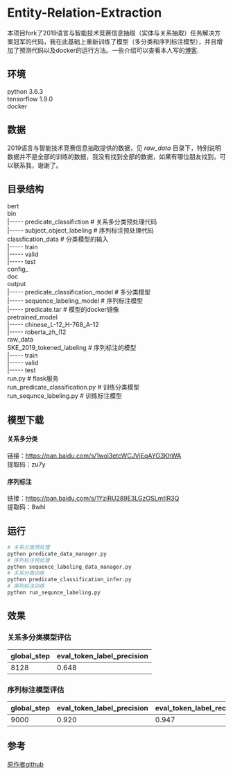 # Entity-Relation-Extraction
本项目fork了2019语言与智能技术竞赛信息抽取（实体与关系抽取）任务解决方案冠军的代码，我在此基础上重新训练了模型（多分类和序列标注模型），并且增加了预测代码以及docker的运行方法。一些介绍可以查看本人写的[博客](https://blog.csdn.net/weixin_40570579/article/details/104900083).

## 环境
python 3.6.3  
tensorflow 1.9.0  
docker  

## 数据
2019语言与智能技术竞赛信息抽取提供的数据，见 *raw_data* 目录下，特别说明数据并不是全部的训练的数据，我没有找到全部的数据，如果有哪位朋友找到，可以联系我，谢谢了。

## 目录结构
bert  
bin  
   |----- predicate_classifiction # 关系多分类预处理代码  
   |----- subject_object_labeling # 序列标注预处理代码  
classfication_data # 分类模型的输入  
           |----- train  
           |----- valid  
           |----- test  
config_  
doc  
output  
    |----- predicate_classification_model # 多分类模型  
    |----- sequence_labeling_model # 序列标注模型  
    |----- predicate.tar # 模型的docker镜像  
pretrained_model  
    |----- chinese_L-12_H-768_A-12  
    |----- roberta_zh_l12  
raw_data  
SKE_2019_tokened_labeling # 序列标注的模型  
           |----- train  
           |----- valid  
           |----- test  
run.py # flask服务  
run_predicate_classification.py # 训练分类模型  
run_sequnce_labeling.py # 训练标注模型  

## 模型下载
#### 关系多分类
链接：https://pan.baidu.com/s/1wol3etcWCJVjEqAYG3KhWA   
提取码：zu7y 

#### 序列标注
链接：https://pan.baidu.com/s/1YziRU289E3LGzOSLmtIR3Q   
提取码：8whl

## 运行
```python
# 关系分类预处理
python predicate_data_manager.py
# 序列标注预处理
python sequence_labeling_data_manager.py
# 关系分类训练
python predicate_classification_infer.py
# 序列标注训练
python run_sequnce_labeling.py
```

## 效果
### 关系多分类模型评估
|  global_step   | eval_token_label_precision  |
|  ----  | ----  |
| 8128  | 0.648 |
### 序列标注模型评估
|  global_step   | eval_token_label_precision  | eval_token_label_recall | eval_token_label_f |
|  ----  | ----  | --- | --- |
| 9000  | 0.920 |   0.947 | 0.933 |

## 参考
[原作者github](https://github.com/yuanxiaosc/Entity-Relation-Extraction)